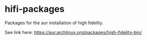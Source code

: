 # hifi-packages
Packages for the aur installation of high fidelity.

See link here: https://aur.archlinux.org/packages/high-fidelity-bin/
